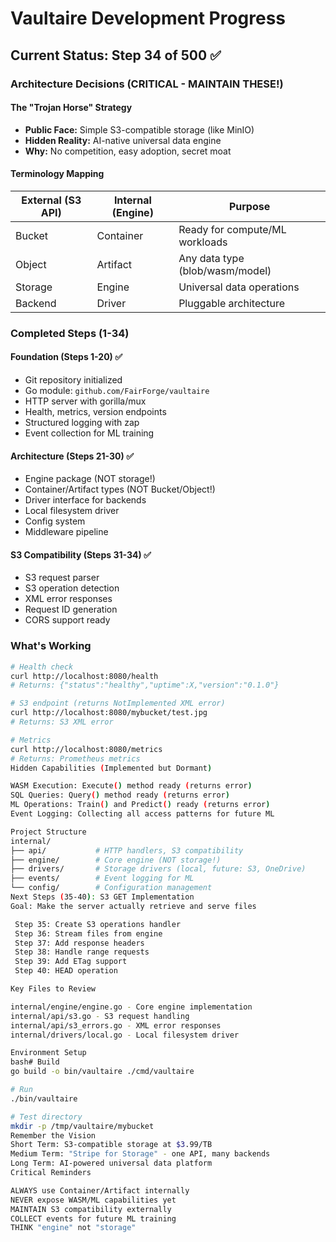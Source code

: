 # Vaultaire Development Progress

## Current Status: Step 34 of 500 ✅

### Architecture Decisions (CRITICAL - MAINTAIN THESE!)

#### The "Trojan Horse" Strategy
- **Public Face:** Simple S3-compatible storage (like MinIO)
- **Hidden Reality:** AI-native universal data engine
- **Why:** No competition, easy adoption, secret moat

#### Terminology Mapping
| External (S3 API) | Internal (Engine) | Purpose |
|-------------------|-------------------|---------|
| Bucket | Container | Ready for compute/ML workloads |
| Object | Artifact | Any data type (blob/wasm/model) |
| Storage | Engine | Universal data operations |
| Backend | Driver | Pluggable architecture |

### Completed Steps (1-34)

#### Foundation (Steps 1-20) ✅
- Git repository initialized
- Go module: `github.com/FairForge/vaultaire`
- HTTP server with gorilla/mux
- Health, metrics, version endpoints
- Structured logging with zap
- Event collection for ML training

#### Architecture (Steps 21-30) ✅
- Engine package (NOT storage!)
- Container/Artifact types (NOT Bucket/Object!)
- Driver interface for backends
- Local filesystem driver
- Config system
- Middleware pipeline

#### S3 Compatibility (Steps 31-34) ✅
- S3 request parser
- S3 operation detection
- XML error responses
- Request ID generation
- CORS support ready

### What's Working

```bash
# Health check
curl http://localhost:8080/health
# Returns: {"status":"healthy","uptime":X,"version":"0.1.0"}

# S3 endpoint (returns NotImplemented XML error)
curl http://localhost:8080/mybucket/test.jpg
# Returns: S3 XML error

# Metrics
curl http://localhost:8080/metrics
# Returns: Prometheus metrics
Hidden Capabilities (Implemented but Dormant)

WASM Execution: Execute() method ready (returns error)
SQL Queries: Query() method ready (returns error)
ML Operations: Train() and Predict() ready (returns error)
Event Logging: Collecting all access patterns for future ML

Project Structure
internal/
├── api/           # HTTP handlers, S3 compatibility
├── engine/        # Core engine (NOT storage!)
├── drivers/       # Storage drivers (local, future: S3, OneDrive)
├── events/        # Event logging for ML
└── config/        # Configuration management
Next Steps (35-40): S3 GET Implementation
Goal: Make the server actually retrieve and serve files

 Step 35: Create S3 operations handler
 Step 36: Stream files from engine
 Step 37: Add response headers
 Step 38: Handle range requests
 Step 39: Add ETag support
 Step 40: HEAD operation

Key Files to Review

internal/engine/engine.go - Core engine implementation
internal/api/s3.go - S3 request handling
internal/api/s3_errors.go - XML error responses
internal/drivers/local.go - Local filesystem driver

Environment Setup
bash# Build
go build -o bin/vaultaire ./cmd/vaultaire

# Run
./bin/vaultaire

# Test directory
mkdir -p /tmp/vaultaire/mybucket
Remember the Vision
Short Term: S3-compatible storage at $3.99/TB
Medium Term: "Stripe for Storage" - one API, many backends
Long Term: AI-powered universal data platform
Critical Reminders

ALWAYS use Container/Artifact internally
NEVER expose WASM/ML capabilities yet
MAINTAIN S3 compatibility externally
COLLECT events for future ML training
THINK "engine" not "storage"
